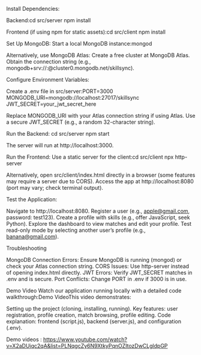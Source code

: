 Install Dependencies:

Backend:cd src/server npm install

Frontend (if using npm for static assets):cd src/client npm install

Set Up MongoDB: Start a local MongoDB instance:mongod

Alternatively, use MongoDB Atlas: Create a free cluster at MongoDB Atlas. Obtain the connection string (e.g., mongodb+srv://:@cluster0.mongodb.net/skillsync).

Configure Environment Variables:

Create a .env file in src/server:PORT=3000 MONGODB_URI=mongodb://localhost:27017/skillsync JWT_SECRET=your_jwt_secret_here

Replace MONGODB_URI with your Atlas connection string if using Atlas. Use a secure JWT_SECRET (e.g., a random 32-character string).

Run the Backend: cd src/server npm start

The server will run at http://localhost:3000.

Run the Frontend: Use a static server for the client:cd src/client npx http-server

Alternatively, open src/client/index.html directly in a browser (some features may require a server due to CORS). Access the app at http://localhost:8080 (port may vary; check terminal output).

Test the Application:

Navigate to http://localhost:8080. Register a user (e.g., apple@gmail.com, password: test123). Create a profile with skills (e.g., offer JavaScript, seek Python). Explore the dashboard to view matches and edit your profile. Test read-only mode by selecting another user’s profile (e.g., banana@gmail.com).

Troubleshooting

MongoDB Connection Errors: Ensure MongoDB is running (mongod) or check your Atlas connection string. CORS Issues: Use http-server instead of opening index.html directly. JWT Errors: Verify JWT_SECRET matches in .env and is secure. Port Conflicts: Change PORT in .env if 3000 is in use.

Demo Video Watch our application running locally with a detailed code walkthrough:Demo VideoThis video demonstrates:

Setting up the project (cloning, installing, running). Key features: user registration, profile creation, match browsing, profile editing. Code explanation: frontend (script.js), backend (server.js), and configuration (.env).

Demo videos : https://www.youtube.com/watch?v=X2aDUjqc2qA&list=PLNqgcZy6N9XtkyPqnOZItozDwCLgldpGP
